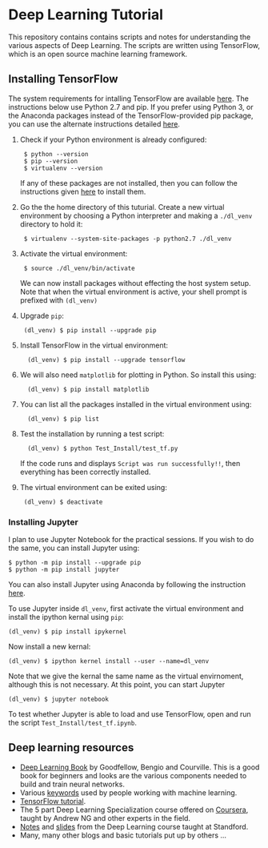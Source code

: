 # Deep Learning Tutorial

This repository contains contains scripts and notes for understanding the various aspects of Deep Learning. The scripts are written using TensorFlow, which is an open source machine learning framework.

## Installing TensorFlow
The system requirements for intalling TensorFlow are available [here](https://www.tensorflow.org/install). The instructions below use Python 2.7 and pip. If you prefer using Python 3, or the Anaconda packages instead of the TensorFlow-provided pip package, you can use the alternate instructions detailed [here](https://www.tensorflow.org/install).

1. Check if your Python environment is already configured:
   
        $ python --version
        $ pip --version
        $ virtualenv --version
        
   If any of these packages are not installed, then you can follow the instructions given [here](https://www.tensorflow.org/install) to install them.
   
2. Go the the home directory of this tuturial. Create a new virtual environment by choosing a Python interpreter and making a `./dl_venv` directory to hold it:  

        $ virtualenv --system-site-packages -p python2.7 ./dl_venv   
        
3. Activate the virtual environment:
              
        $ source ./dl_venv/bin/activate
        
   We can now install packages without effecting the host system setup. Note that when the virtual environment is active, your shell prompt is prefixed with `(dl_venv)`

4. Upgrade `pip`:

        (dl_venv) $ pip install --upgrade pip        
        
5. Install TensorFlow in the virtual environment:

		 (dl_venv) $ pip install --upgrade tensorflow
		 
6. We will also need `matplotlib` for plotting in Python. So install this using: 

		 (dl_venv) $ pip install matplotlib		        
7. You can list all the packages installed in the virtual environment using:

		 (dl_venv) $ pip list
		 
8. Test the installation by running a test script:

		 (dl_venv) $ python Test_Install/test_tf.py
		 
	If the code runs and displays `Script was run successfully!!`, then everything has been correctly installed.
	
9. The virtual environment can be exited using:

        (dl_venv) $ deactivate 	
        
### Installing Jupyter

I plan to use Jupyter Notebook for the practical sessions. If you wish to do the same, you can install Jupyter using:

    $ python -m pip install --upgrade pip
    $ python -m pip install jupyter  
You can also install Jupyter using Anaconda by following the instruction [here](https://jupyter.org/install.html).	    
     

To use Jupyter inside `dl_venv`, first activate the virtual environment and install the ipython kernal using `pip`:
    
    (dl_venv) $ pip install ipykernel
   
Now install a new kernal:

    (dl_venv) $ ipython kernel install --user --name=dl_venv
   
Note that we give the kernal the same name as the virtual envirnoment, although this is not necessary. At this point, you can start Jupyter
   
    (dl_venv) $ jupyter notebook

To test whether Jupyter is able to load and use TensorFlow, open and run the script `Test_Install/test_tf.ipynb`.      
        
 
		
		
		

## Deep learning resources

*  [Deep Learning Book](https://www.deeplearningbook.org/) by Goodfellow, Bengio and Courville. This is a good book for beginners and looks are the various components needed to build and train neural networks.
*  Various [keywords](http://www.wildml.com/deep-learning-glossary/) used by people working with machine learning.
*  [TensorFlow tutorial](https://www.tensorflow.org/tutorials/).
*  The 5 part Deep Learning Specialization course offered on [Coursera](https://www.coursera.org/specializations/deep-learning), taught by Andrew NG and other experts in the field.
*  [Notes](https://stats385.github.io/cheat_sheet) and [slides](https://stats385.github.io/lecture_slides) from the Deep Learning course taught at Standford.
*  Many, many other blogs and basic tutorials put up by others ...